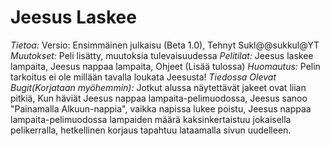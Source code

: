 # Jeesus Laskee
*Tietoa:* Versio: Ensimmäinen julkaisu (Beta 1.0), Tehnyt Sukl@@sukkul@YT
*Muutokset:* Peli lisätty, muutoksia tulevaisuudessa
*Pelitilat:* Jeesus laskee lampaita, Jeesus nappaa lampaita, Ohjeet (Lisää tulossa)
*Huomautus:* Pelin tarkoitus ei ole millään tavalla loukata Jeesusta!
*Tiedossa Olevat Bugit(Korjataan myöhemmin):* Jotkut alussa näytettävät jakeet ovat liian pitkiä, Kun häviät Jeesus nappaa lampaita-pelimuodossa, Jeesus sanoo "Painamalla Alkuun-nappia", vaikka napissa lukee poistu, Jeesus nappaa lampaita-pelimuodossa lampaiden määrä kaksinkertaistuu jokaisella pelikerralla, hetkellinen korjaus tapahtuu lataamalla sivun uudelleen.
